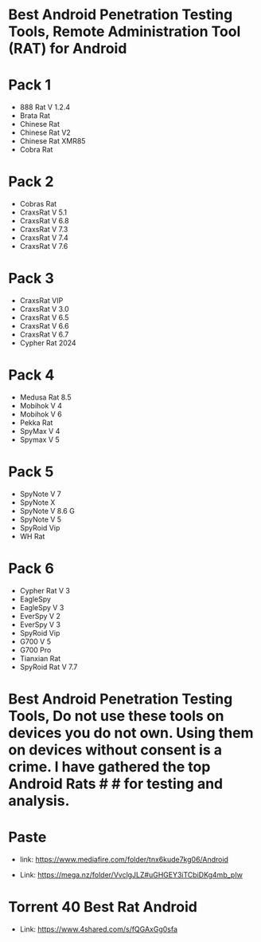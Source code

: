 # Best Android Penetration Testing Tools, Remote Administration Tool (RAT) for Android

# Pack 1
* 888 Rat V 1.2.4
* Brata Rat
* Chinese Rat
* Chinese Rat V2
* Chinese Rat XMR85
* Cobra Rat

# Pack 2
* Cobras Rat
* CraxsRat V 5.1
* CraxsRat V 6.8
* CraxsRat V 7.3
* CraxsRat V 7.4
* CraxsRat V 7.6

# Pack 3
* CraxsRat VIP
* CraxsRat V 3.0
* CraxsRat V 6.5
* CraxsRat V 6.6
* CraxsRat V 6.7
* Cypher Rat 2024

# Pack 4
* Medusa Rat 8.5
* Mobihok V 4
* Mobihok V 6
* Pekka Rat
* SpyMax V 4
* Spymax V 5


# Pack 5
* SpyNote V 7
* SpyNote X
* SpyNote V 8.6 G
* SpyNote V 5
* SpyRoid Vip
* WH Rat


# Pack 6
* Cypher Rat V 3
* EagleSpy
* EagleSpy V 3
* EverSpy V 2
* EverSpy V 3
* SpyRoid Vip
* G700 V 5
* G700 Pro
* Tianxian Rat
* SpyRoid Rat V 7.7








# Best Android Penetration Testing Tools, Do not use these tools on devices you do not own. Using them on devices without consent is a crime. I have gathered the top Android Rats # # for testing and analysis.


# Paste

* link: https://www.mediafire.com/folder/tnx6kude7kg06/Android


* Link: https://mega.nz/folder/VvclgJLZ#uGHGEY3iTCbiDKg4mb_pIw




# Torrent 40 Best Rat Android
* Link: https://www.4shared.com/s/fQGAxGg0sfa


  

